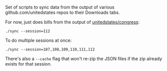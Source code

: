 Set of scripts to sync data from the output of various github.com/unitedstates repos to their Downloads tabs.

For now, just does bills from the output of [unitedstates/congress](https://github.com/unitedstates/congress):

    ./sync --session=112

To do multiple sessions at once:

    ./sync --session=107,108,109,110,111,112

There's also a `--cache` flag that won't re-zip the JSON files if the zip already exists for that session.